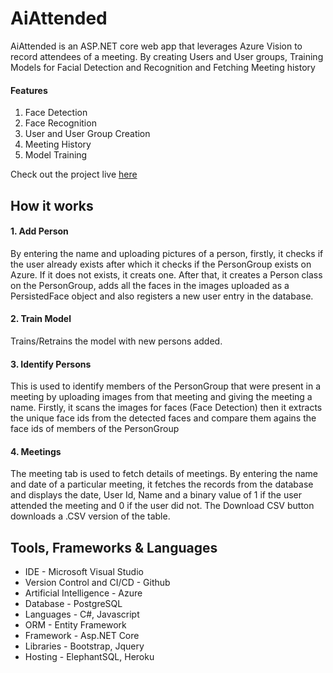 # AiAttended

 AiAttended is an ASP.NET core web app that leverages Azure Vision to record attendees of a meeting. By creating Users and User groups, Training Models for Facial Detection and Recognition and Fetching Meeting history

#### Features

1. Face Detection 
2. Face Recognition
3. User and User Group Creation
4. Meeting History
5. Model Training
 
Check out the project live [here](https://aiattended.herokuapp.com)

## How it works

#### 1. Add Person
By entering the name and uploading pictures of a person, firstly, it checks if the user already exists after which it checks if the PersonGroup exists on Azure. If it does not exists, it creats one.
After that, it creates a Person class on the PersonGroup, adds all the faces in the images uploaded as a PersistedFace object and also registers a new user entry in the database.

#### 2. Train Model
Trains/Retrains the model with new persons added.

#### 3. Identify Persons
This is used to identify members of the PersonGroup that were present in a meeting by uploading images from that meeting and giving the meeting a name.
Firstly, it scans the images for faces (Face Detection) then it extracts the unique face ids from the detected faces and compare them agains the face ids of members of the PersonGroup

#### 4. Meetings
The meeting tab is used to fetch details of meetings. By entering the name and date of a particular meeting, it fetches the records from the database and displays the date, User Id, Name and a binary 
value of 1 if the user attended the meeting and 0 if the user did not.
The Download CSV button downloads a .CSV version of the table.


## Tools, Frameworks & Languages

- IDE - Microsoft Visual Studio
- Version Control and CI/CD - Github
- Artificial Intelligence - Azure
- Database - PostgreSQL
- Languages - C#, Javascript
- ORM - Entity Framework
- Framework - Asp.NET Core
- Libraries - Bootstrap, Jquery
- Hosting - ElephantSQL, Heroku

